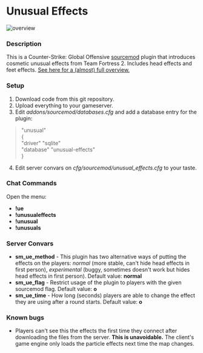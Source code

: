 # Unusual Effects

![overview](https://i.imgur.com/w4HY6Nc.gif)

### Description

This is a Counter-Strike: Global Offensive [sourcemod](https://www.sourcemod.net/) plugin that introduces cosmetic unusual effects from Team Fortress 2. Includes head effects and feet effects. 
[See here for a (almost) full overview.](https://gfycat.com/finemellowantipodesgreenparakeet)

### Setup

1. Download code from this git repository.
2. Upload everything to your gameserver.
3. Edit *addons/sourcemod/databases.cfg* and add a database entry for the plugin:
> "unusual"<br>
	{<br>
		"driver"			"sqlite"<br>
		"database"			"unusual-effects"<br>
	}<br>
4. Edit server convars on *cfg/sourcemod/unusual_effects.cfg* to your taste.

### Chat Commands

Open the menu:

* **!ue**
* **!unusualeffects**
* **!unusual**
* **!unusuals**

### Server Convars

* **sm_ue_method** - This plugin has two alternative ways of putting the effects on the players: *normal* (more stable, can't hide head effects in first person), *experimental* (buggy, sometimes doesn't work but hides head effects in first person). Default value: **normal**
* **sm_ue_flag** - Restrict usage of the plugin to players with the given sourcemod flag. Default value: **o**
* **sm_ue_time** - How long (seconds) players are able to change the effect they are using after a round starts. Default value: **o**

### Known bugs

* Players can't see this the effects the first time they connect after downloading the files from the server. **This is unavoidable.** The client's game engine only loads the particle effects next time the map changes.
